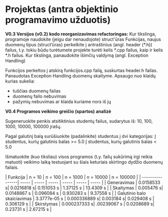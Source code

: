# Projektas (antra objektinio programavimo užduotis)

**V0.3
Versijos (v0.2) kodo reorganizavimas refactoringas:**
Kur tikslinga, programoje naudokite (jeigu dar nenaudojote) struct'ūras
Funkcijas, naujus duomenų tipus (struct’ūras) perkelkite į antraštinius (angl. header (*.h)) failus, t.y. tokiu būdu turėtumete projekte turėti kelis *.cpp failus, kaip ir kelis *.h failus.
Kur tikslinga, panaudokite išimčių valdymą (angl. Exception Handling)

Funkcijos perkeltos į atskirą funkcijos.cpp failą, suskurtas header.h failas.
Panaudotas Exception Handling duomenų skaityme. Apsaugo nuo klaidų kurias sukelia:
- tuščias duomenų failas
- duomenų failo nebuvimas
- pažymių nebuvimas ar klaida kuriame nors iš jų

**V0.4
Programos veikimo greičio (spartos) analizė**

Sugeneruokite penkis atsitiktinius studentų failus, sudarytus iš: 10, 100, 1000, 10000, 100000 įrašų.

Pagal galutinį balą surūšiuokite (padalinkite) studentus į dvi kategorijas:
Į studentus, kurių galutinis balas >= 5.0
Į studentus, kurių galutinis balas < 5.0

Išmatuokite (kuo tiksliau) visos programos (t.y. failų sukūrimą irgi reikia matuoti) veikimo laiką testuojant su šiais keturiais skirtingo dydžio duomenų failais.

| Funkcija | n = 10 | n = 100 | n = 1000 | n = 10000 | n = 100000 | 
| ----------------| ----- | ----- | ----- | ----- | ----- | ----- |
| Generavimas |  0.0158533 s| 0.0216818 s| 0.151053 s | 1.37125 s | 13.4309 s |
| Skaitymas |  0.005476 s| 0.0148867 s | 0.096084 s | 0.930283 s |  9.37558 s |
| Galutinio balo skaiciavimas | 3.3777e-05 s |  0.000336889 s| 0.003184 s| 0.029408 s | 0.306129 s |
| Skirstymas | 0.000237333 s| .00239067 s | 0.0208689 s|  0.23731 s | 2.67215 s |
